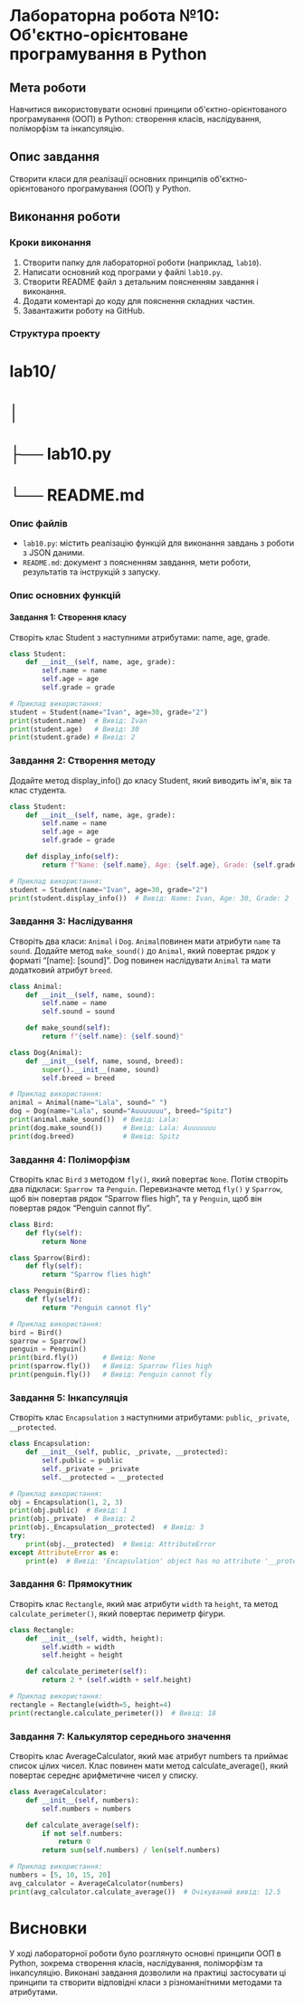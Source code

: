 # Лабораторна робота №10: Об'єктно-орієнтоване програмування в Python

## Мета роботи
Навчитися використовувати основні принципи об'єктно-орієнтованого програмування (ООП) в Python: створення класів, наслідування, поліморфізм та інкапсуляцію.

## Опис завдання
Створити класи для реалізації основних принципів об'єктно-орієнтованого програмування (ООП) у Python.


## Виконання роботи
### Кроки виконання
1. Створити папку для лабораторної роботи (наприклад, `lab10`).
2. Написати основний код програми у файлі `lab10.py`.
3. Створити README файл з детальним поясненням завдання і виконання.
4. Додати коментарі до коду для пояснення складних частин.
5. Завантажити роботу на GitHub.

### Структура проекту
# lab10/
# │
# ├── lab10.py
# └── README.md


### Опис файлів
- `lab10.py`: містить реалізацію функцій для виконання завдань з роботи з JSON даними.
- `README.md`: документ з поясненням завдання, мети роботи, результатів та інструкцій з запуску.

### Опис основних функцій
#### Завдання 1: Створення класу
 Створіть клас Student з наступними атрибутами: name, age, grade.
```python
class Student:
    def __init__(self, name, age, grade):
        self.name = name
        self.age = age
        self.grade = grade

# Приклад використання:
student = Student(name="Ivan", age=30, grade="2")
print(student.name)  # Вивід: Ivan
print(student.age)   # Вивід: 30
print(student.grade) # Вивід: 2

```
### Завдання 2: Створення методу
Додайте метод display_info() до класу Student, який виводить ім'я, вік та клас студента.
```python
class Student:
    def __init__(self, name, age, grade):
        self.name = name
        self.age = age
        self.grade = grade

    def display_info(self):
        return f"Name: {self.name}, Age: {self.age}, Grade: {self.grade}"

# Приклад використання:
student = Student(name="Ivan", age=30, grade="2")
print(student.display_info())  # Вивід: Name: Ivan, Age: 30, Grade: 2
```
### Завдання 3: Наслідування
Створіть два класи: `Animal` і `Dog`. `Animal`повинен мати атрибути `name` та `sound`. Додайте метод `make_sound()` до `Animal`, який повертає рядок у форматі “[name]: [sound]”. Dog повинен наслідувати `Animal` та мати додатковий атрибут `breed`.
```python
class Animal:
    def __init__(self, name, sound):
        self.name = name
        self.sound = sound

    def make_sound(self):
        return f"{self.name}: {self.sound}"

class Dog(Animal):
    def __init__(self, name, sound, breed):
        super().__init__(name, sound)
        self.breed = breed

# Приклад використання:
animal = Animal(name="Lala", sound=" ")
dog = Dog(name="Lala", sound="Auuuuuuu", breed="Spitz")
print(animal.make_sound())  # Вивід: Lala:  
print(dog.make_sound())     # Вивід: Lala: Auuuuuuu
print(dog.breed)            # Вивід: Spitz

```
### Завдання 4: Поліморфізм
Створіть клас `Bird` з методом `fly()`, який повертає `None`. Потім створіть два підкласи: `Sparrow `та `Penguin`. 
Перевизначте метод `fly()` у `Sparrow`, щоб він повертав рядок “Sparrow flies high”, та у `Penguin`, щоб він повертав рядок “Penguin cannot fly”.
```python
class Bird:
    def fly(self):
        return None

class Sparrow(Bird):
    def fly(self):
        return "Sparrow flies high"

class Penguin(Bird):
    def fly(self):
        return "Penguin cannot fly"

# Приклад використання:
bird = Bird()
sparrow = Sparrow()
penguin = Penguin()
print(bird.fly())      # Вивід: None
print(sparrow.fly())   # Вивід: Sparrow flies high
print(penguin.fly())   # Вивід: Penguin cannot fly

```
### Завдання 5: Інкапсуляція
Створіть клас `Encapsulation` з наступними атрибутами: `public`, `_private`, `__protected`.
```python
class Encapsulation:
    def __init__(self, public, _private, __protected):
        self.public = public
        self._private = _private
        self.__protected = __protected

# Приклад використання:
obj = Encapsulation(1, 2, 3)
print(obj.public)  # Вивід: 1
print(obj._private)  # Вивід: 2
print(obj._Encapsulation__protected)  # Вивід: 3
try:
    print(obj.__protected)  # Вивід: AttributeError
except AttributeError as e:
    print(e)  # Вивід: 'Encapsulation' object has no attribute '__protected'


```
### Завдання 6: Прямокутник
Створіть клас `Rectangle`, який має атрибути `width` та `height`, та метод `calculate_perimeter()`, який повертає периметр фігури.
```python
class Rectangle:
    def __init__(self, width, height):
        self.width = width
        self.height = height

    def calculate_perimeter(self):
        return 2 * (self.width + self.height)

# Приклад використання:
rectangle = Rectangle(width=5, height=4)
print(rectangle.calculate_perimeter())  # Вивід: 18

```
### Завдання 7: Калькулятор середнього значення
Створіть клас AverageCalculator, який має атрибут numbers та приймає список цілих чисел. Клас повинен мати метод calculate_average(), який повертає середнє арифметичне чисел у списку.
```python
class AverageCalculator:
    def __init__(self, numbers):
        self.numbers = numbers

    def calculate_average(self):
        if not self.numbers:
            return 0
        return sum(self.numbers) / len(self.numbers)

# Приклад використання:
numbers = [5, 10, 15, 20]
avg_calculator = AverageCalculator(numbers)
print(avg_calculator.calculate_average())  # Очікуваний вивід: 12.5

```


# Висновки
У ході лабораторної роботи було розглянуто основні принципи ООП в Python, зокрема створення класів, наслідування, поліморфізм та інкапсуляцію. Виконані завдання дозволили на практиці застосувати ці принципи та створити відповідні класи з різноманітними методами та атрибутами.
